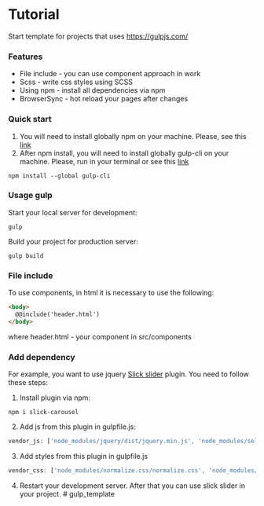 # Tutorial
Start template for projects that uses https://gulpjs.com/

### Features
* File include - you can use component approach in work
* Scss - write css styles using SCSS
* Using npm - install all dependencies via npm
* BrowserSync - hot reload your pages after changes

### Quick start
1. You will need to install globally npm on your machine. Please, see this [link](https://nodejs.org/en/)
2. After npm install, you will need to install globally gulp-cli on your machine. Please, run in your terminal or see this [link](https://gulpjs.com/docs/en/getting-started/quick-start)
```
npm install --global gulp-cli
```

### Usage gulp
Start your local server for development:
```
gulp
```
Build your project for production server:
```
gulp build
```

### File include
To use components, in html it is necessary to use the following:
```html
<body>
  @@include('header.html')
</body>
```
where header.html - your component in src/components

### Add dependency
For example, you want to use jquery [Slick slider](https://kenwheeler.github.io/slick/) plugin. You need to follow these steps:
1. Install plugin via npm:
```
npm i slick-carousel
```
2. Add js from this plugin in gulpfile.js:
```javascript
vendor_js: ['node_modules/jquery/dist/jquery.min.js', 'node_modules/select2/dist/js/select2.full.min.js']
```
3. Add styles from this plugin in gulpfile.js
```javascript
vendor_css: ['node_modules/normalize.css/normalize.css', 'node_modules/slick-carousel/slick/slick.css']
```
4. Restart your development server. After that you can use slick slider in your project.
#   g u l p _ t e m p l a t e  
 